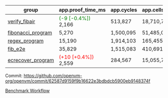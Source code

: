 | group | app.proof_time_ms | app.cycles | app.cells_used | leaf.proof_time_ms | leaf.cycles | leaf.cells_used |
| -- | -- | -- | -- | -- | -- | -- |
| [verify_fibair](https://github.com/openvm-org/openvm/blob/benchmark-results/benchmarks-pr/1323/verify_fibair-62587d9159f9b16622e3bdbdcb5900eb9148374f.md) |<span style='color: green'>(-9 [-0.4%])</span> 2,166 |  513,827 |  18,710,764 |- | - | - |
| [fibonacci_program](https://github.com/openvm-org/openvm/blob/benchmark-results/benchmarks-pr/1323/fibonacci-62587d9159f9b16622e3bdbdcb5900eb9148374f.md) | 5,270 |  1,500,095 |  51,485,080 |- | - | - |
| [regex_program](https://github.com/openvm-org/openvm/blob/benchmark-results/benchmarks-pr/1323/regex-62587d9159f9b16622e3bdbdcb5900eb9148374f.md) | 15,190 |  1,914,103 |  165,455,373 |- | - | - |
| [fib_e2e](https://github.com/openvm-org/openvm/blob/benchmark-results/benchmarks-pr/1323/fib_e2e-62587d9159f9b16622e3bdbdcb5900eb9148374f.md) | 35,829 |  1,515,083 |  410,691,902 | 48,120 |  12,109,634 |  436,504,506 |
| [ecrecover_program](https://github.com/openvm-org/openvm/blob/benchmark-results/benchmarks-pr/1323/ecrecover-62587d9159f9b16622e3bdbdcb5900eb9148374f.md) |<span style='color: red'>(+10 [+0.4%])</span> 2,559 |  284,567 |  15,055,723 |- | - | - |


Commit: https://github.com/openvm-org/openvm/commit/62587d9159f9b16622e3bdbdcb5900eb9148374f

[Benchmark Workflow](https://github.com/openvm-org/openvm/actions/runs/13038307084)
